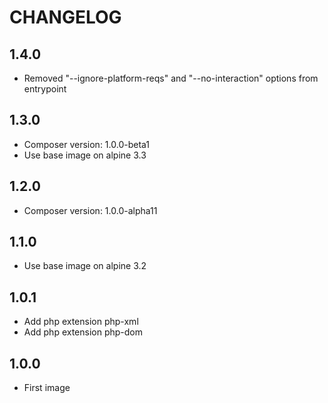 CHANGELOG
=========

1.4.0
-----

 * Removed "--ignore-platform-reqs" and "--no-interaction" options from entrypoint

1.3.0
-----

 * Composer version: 1.0.0-beta1
 * Use base image on alpine 3.3

1.2.0
-----

 * Composer version: 1.0.0-alpha11

1.1.0
-----

 * Use base image on alpine 3.2

1.0.1
-----

 * Add php extension php-xml
 * Add php extension php-dom

1.0.0
-----

 * First image
